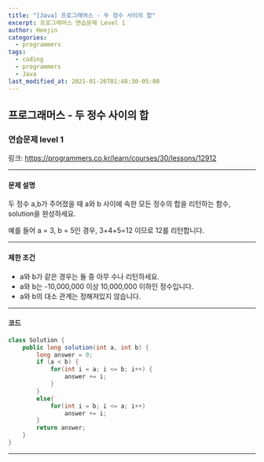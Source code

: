 ```yaml
---
title: "[Java] 프로그래머스 - 두 정수 사이의 합"
excerpt: 프로그래머스 연습문제 Level 1
author: Heejin
categories: 
  - programmers
tags:
  - coding
  - programmers
  - Java
last_modified_at: 2021-01-26T01:48:30-05:00
---
```




## 프로그래머스 - 두 정수 사이의 합



### 연습문제 level 1

링크: <https://programmers.co.kr/learn/courses/30/lessons/12912>

***

#### 문제 설명

두 정수 a,b가 주어졌을 때 a와 b 사이에 속한 모든 정수의 합을 리턴하는 함수, solution을 완성하세요.

예를 들어 a = 3, b = 5인 경우, 3+4+5=12 이므로 12를 리턴합니다.

***

#### 제한 조건

* a와 b가 같은 경우는 둘 중 아무 수나 리턴하세요.
* a와 b는 -10,000,000 이상 10,000,000 이하인 정수입니다.
* a와 b의 대소 관계는 정해져있지 않습니다.

***

#### 코드

```java
class Solution {
    public long solution(int a, int b) {
        long answer = 0;
        if (a < b) {
            for(int i = a; i <= b; i++) {
                answer += i;
            }
        }
        else{
            for(int i = b; i <= a; i++)
                answer += i;
        }
        return answer;
    }
}
```

***

